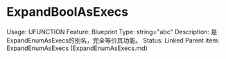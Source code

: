 # ExpandBoolAsExecs

Usage: UFUNCTION
Feature: Blueprint
Type: string="abc"
Description: 是ExpandEnumAsExecs的别名，完全等价其功能。
Status: Linked
Parent item: ExpandEnumAsExecs (ExpandEnumAsExecs.md)